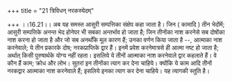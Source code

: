 +++
title = "21 त्रिविधन् नरकस्येदम्"

+++
।।16.21।। अब यह समस्त आसुरी सम्पत्तिका संक्षेप कहा जाता है। जिन ( कामादि
) तीन भेदोंमें; आसुरी सम्पत्तिके अनन्त भेद होनेपर भी सबका अन्तर्भाव हो
जाता है; जिन तीनोंका नाश करनेसे सब दोषोंका नाश करना हो जाता है और जो सब
अनर्थोंके मूल कारण हैं; उनका वर्णन किया जाता है --, आत्माका नाश
करनेवाले; ये तीन प्रकारके दोष; नरकप्राप्तिके द्वार हैं। इनमें प्रवेश
करनेमात्रसे ही आत्मा नष्ट हो जाता है; अर्थात् किसी पुरुषार्थके योग्य
नहीं रहता। इसलिये ये तीनों आत्माका नाश करनेवाले द्वार कहलाते हैं। वे कौन
हैं काम; क्रोध और लोभ। सुतरां इन तीनोंका त्याग कर देना चाहिये। क्योंकि
ये काम आदि तीनों नरकद्वार आत्माका नाश करनेवाले हैं; इसलिये इनका त्याग कर
देना चाहिये। यह त्यागकी स्तुति है।
